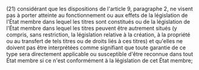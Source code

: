(21) considérant que les dispositions de l'article 9, paragraphe 2, ne visent pas à porter atteinte au fonctionnement ou aux effets de la législation de l'État membre dans lequel les titres sont constitués ou de la législation de l'État membre dans lequel les titres peuvent être autrement situés (y compris, sans restriction, la législation relative à la création, à la propriété ou au transfert de tels titres ou de droits liés à ces titres) et qu'elles ne doivent pas être interprétées comme signifiant que toute garantie de ce type sera directement applicable ou susceptible d'être reconnue dans tout État membre si ce n'est conformément à la législation de cet État membre;